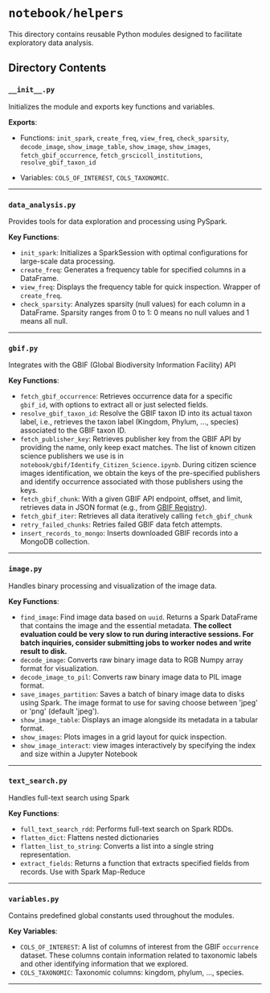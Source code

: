 # `notebook/helpers`

This directory contains reusable Python modules designed to facilitate exploratory data analysis.

## Directory Contents

### **`__init__.py`**

Initializes the module and exports key functions and variables.

**Exports**:

- Functions: `init_spark`, `create_freq`, `view_freq`, `check_sparsity`, `decode_image`, `show_image_table`, `show_image`, `show_images`, `fetch_gbif_occurrence`, `fetch_grscicoll_institutions`, `resolve_gbif_taxon_id`

- Variables: `COLS_OF_INTEREST`, `COLS_TAXONOMIC`.

---

### **`data_analysis.py`**

Provides tools for data exploration and processing using PySpark.

**Key Functions**:
- `init_spark`: Initializes a SparkSession with optimal configurations for large-scale data processing.
- `create_freq`: Generates a frequency table for specified columns in a DataFrame.
- `view_freq`: Displays the frequency table for quick inspection. Wrapper of `create_freq`.
- `check_sparsity`: Analyzes sparsity (null values) for each column in a DataFrame. Sparsity ranges from 0 to 1: 0 means no null values and 1 means all null.

---

### **`gbif.py`**

Integrates with the GBIF (Global Biodiversity Information Facility) API

**Key Functions**:
- `fetch_gbif_occurrence`: Retrieves occurrence data for a specific `gbif_id`, with options to extract all or just selected fields.
- `resolve_gbif_taxon_id`: Resolve the GBIF taxon ID into its actual taxon label, i.e., retrieves the taxon label (Kingdom, Phylum, ..., species) associated to the GBIF taxon ID.
- `fetch_publisher_key`: Retrieves publisher key from the GBIF API by providing the name, only keep exact matches. The list of known citizen science publishers we use is in `notebook/gbif/Identify_Citizen_Science.ipynb`. During citizen science images identification, we obtain the keys of the pre-specified publishers and identify occurrence associated with those publishers using the keys. 
- `fetch_gbif_chunk`: With a given GBIF API endpoint, offset, and limit, retrieves data in JSON format (e.g., from [GBIF Registry](https://techdocs.gbif.org/en/openapi/v1/registry)).
- `fetch_gbif_iter`: Retrieves all data iteratively calling `fetch_gbif_chunk`
- `retry_failed_chunks`: Retries failed GBIF data fetch attempts.
- `insert_records_to_mongo`: Inserts downloaded GBIF records into a MongoDB collection.
---

### **`image.py`**

Handles binary processing and visualization of the image data.

**Key Functions**:
- `find_image`: Find image data based on `uuid`. Returns a Spark DataFrame that contains the image and the essential metadata. **The collect evaluation could be very slow to run during interactive sessions. For batch inquiries, consider submitting jobs to worker nodes and write result to disk.**
- `decode_image`: Converts raw binary image data to RGB Numpy array format for visualization.
- `decode_image_to_pil`: Converts raw binary image data to PIL image format.
- `save_images_partition`: Saves a batch of binary image data to disks using Spark. The image format to use for saving choose between 'jpeg' or 'png' (default 'jpeg').
- `show_image_table`: Displays an image alongside its metadata in a tabular format. 
- `show_images`: Plots images in a grid layout for quick inspection.
- `show_image_interact`: view images interactively by specifying the index and size within a Jupyter Notebook

---
### **`text_search.py`**
Handles full-text search using Spark

**Key Functions**:
- `full_text_search_rdd`: Performs full-text search on Spark RDDs.
- `flatten_dict`: Flattens nested dictionaries
- `flatten_list_to_string`: Converts a list into a single string representation.
- `extract_fields`: Returns a function that extracts specified fields from records. Use with Spark Map-Reduce

---

### **`variables.py`**

Contains predefined global constants used throughout the modules.

**Key Variables**:
- `COLS_OF_INTEREST`: A list of columns of interest from the GBIF `occurrence` dataset. These columns contain information related to taxonomic labels and other identifying information that we explored.
- `COLS_TAXONOMIC`: Taxonomic columns: kingdom, phylum, ..., species.
---
